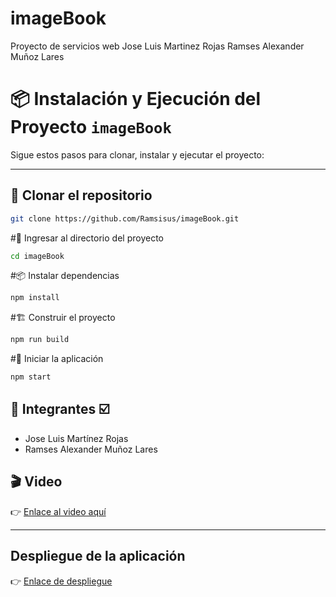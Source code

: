 # imageBook
Proyecto de servicios web
Jose Luis Martinez Rojas
Ramses Alexander Muñoz Lares

# 📦 Instalación y Ejecución del Proyecto `imageBook`

Sigue estos pasos para clonar, instalar y ejecutar el proyecto:

---

## 🔁 Clonar el repositorio

```bash
git clone https://github.com/Ramsisus/imageBook.git
```


#📁 Ingresar al directorio del proyecto
```bash
cd imageBook
```

#📦 Instalar dependencias
```bash
npm install
```
#🏗️ Construir el proyecto
```bash
npm run build
```
#🚀 Iniciar la aplicación
```bash
npm start
```
## 👥 Integrantes ☑️

- Jose Luis Martínez Rojas 
- Ramses Alexander Muñoz Lares

## 🎬 Video 

👉 [Enlace al video aquí](https://youtu.be/Ii6E0TLf2Hw) <!-- Puedes reemplazar el # con el enlace a YouTube o Drive -->

---
## Despliegue de la aplicación
👉 [Enlace de despliegue](https://imagebook-1.onrender.com ) <!-- Puedes reemplazar el # con el enlace a YouTube o Drive -->
